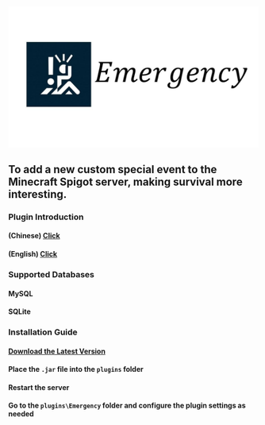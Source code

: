 ![[image](picture or gif url)](https://github.com/CY3902CY3902/Emergency/blob/master/chart/image.jpg)
## To add a new custom special event to the Minecraft Spigot server, making survival more interesting.

### Plugin Introduction
#### (Chinese) [Click](https://forum.gamer.com.tw/C.php?bsn=18673&snA=202545&tnum=2&subbsn=14)
#### (English) [Click](https://www.spigotmc.org/resources/emergency.119118/)

### Supported Databases
#### MySQL
#### SQLite

### Installation Guide
#### [Download the Latest Version](https://github.com/CY3902CY3902/Emergency/releases)
#### Place the ```.jar``` file into the ```plugins``` folder
#### Restart the server
#### Go to the ```plugins\Emergency``` folder and configure the plugin settings as needed
